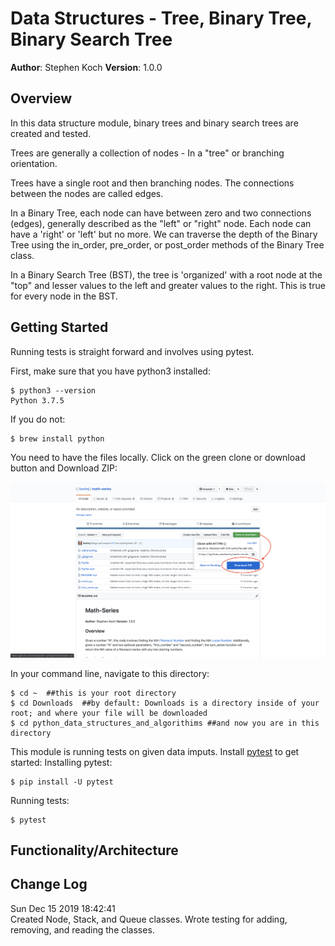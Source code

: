 # Data Structures - Tree, Binary Tree, Binary Search Tree

**Author**: Stephen Koch
**Version**: 1.0.0

## Overview
In this data structure module, binary trees and binary search trees are created and tested.

Trees are generally a collection of nodes - In a "tree" or branching orientation. 

Trees have a single root and then branching nodes. The connections between the nodes are called edges.

In a Binary Tree, each node can have between zero and two connections (edges), generally described as the "left" or "right" node. Each node can have a 'right' or 'left' but no more. We can traverse the depth of the Binary Tree using the in_order, pre_order, or post_order methods of the Binary Tree class.

In a Binary Search Tree (BST), the tree is 'organized' with a root node at the "top" and lesser values to the left and greater values to the right. This is true for every node in the BST.

## Getting Started
Running tests is straight forward and involves using pytest.

First, make sure that you have python3 installed:
```
$ python3 --version
Python 3.7.5
```
If you do not:
```
$ brew install python
```
You need to have the files locally. Click on the green clone or download button and Download ZIP:

![Click_to_download](../../assets/Click_to_download.png)


In your command line, navigate to this directory:
```
$ cd ~  ##this is your root directory
$ cd Downloads  ##by default: Downloads is a directory inside of your root; and where your file will be downloaded
$ cd python_data_structures_and_algorithims ##and now you are in this directory
```
This module is running tests on given data imputs. Install [pytest](https://docs.pytest.org/en/latest/getting-started.html) to get started:
Installing pytest:
```
$ pip install -U pytest
```
Running tests:
```
$ pytest
```
## Functionality/Architecture


## Change Log
Sun Dec 15 2019 18:42:41<br>Created Node, Stack, and Queue classes. Wrote testing for adding, removing, and reading the classes.


